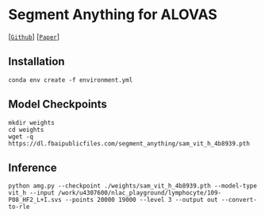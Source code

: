 # Segment Anything for ALOVAS
[[`Github`](https://github.com/facebookresearch/segment-anything)] [[`Paper`](https://arxiv.org/abs/2304.02643)]

## Installation
```
conda env create -f environment.yml
```

## Model Checkpoints
```
mkdir weights
cd weights
wget -q https://dl.fbaipublicfiles.com/segment_anything/sam_vit_h_4b8939.pth
```

## Inference
```
python amg.py --checkpoint ./weights/sam_vit_h_4b8939.pth --model-type vit_h --input /work/u4307600/nlac_playground/lymphocyte/109-P08_HF2_L+I.svs --points 20000 19000 --level 3 --output out --convert-to-rle
```
